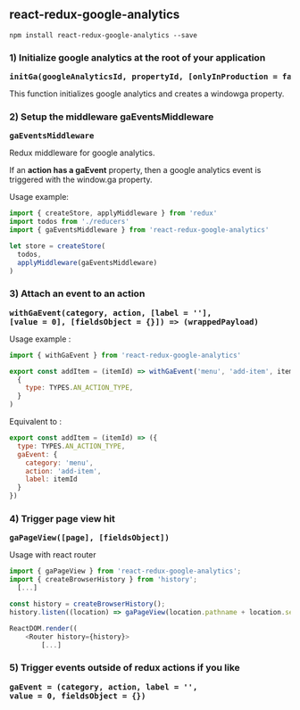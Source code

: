 ## react-redux-google-analytics

```
npm install react-redux-google-analytics --save
```

### 1) Initialize google analytics at the root of your application

<pre>
<b>initGa(googleAnalyticsId, propertyId, [onlyInProduction = false])</b>
</pre>

This function initializes google analytics and creates a windowga property. 

### 2) Setup the middleware gaEventsMiddleware

<pre>
<b>gaEventsMiddleware</b>
</pre>

Redux middleware for google analytics. 

If an **action has a gaEvent** property, then a google analytics event is triggered with the window.ga property.

Usage example: 

```javascript
import { createStore, applyMiddleware } from 'redux'
import todos from './reducers'
import { gaEventsMiddleware } from 'react-redux-google-analytics'

let store = createStore(
  todos,
  applyMiddleware(gaEventsMiddleware)
)
```

### 3) Attach an event to an action

<pre>
<b>withGaEvent(category, action, [label = ''], 
[value = 0], [fieldsObject = {}]) => (wrappedPayload)</b>
</pre>

Usage example : 

```javascript
import { withGaEvent } from 'react-redux-google-analytics'

export const addItem = (itemId) => withGaEvent('menu', 'add-item', itemId)(
  {
    type: TYPES.AN_ACTION_TYPE,
  }
)
```

Equivalent to : 

```javascript
export const addItem = (itemId) => ({
  type: TYPES.AN_ACTION_TYPE,
  gaEvent: {
    category: 'menu',
    action: 'add-item',
    label: itemId
  }
})
```

### 4) Trigger page view hit 

<pre>
<b>gaPageView([page], [fieldsObject])</b>
</pre>

Usage with react router
```javascript
import { gaPageView } from 'react-redux-google-analytics';
import { createBrowserHistory } from 'history';
  [...]

const history = createBrowserHistory();
history.listen((location) => gaPageView(location.pathname + location.search));

ReactDOM.render((
    <Router history={history}>
        [...]
```

### 5) Trigger events outside of redux actions if you like 

<pre>
<b>gaEvent = (category, action, label = '', 
value = 0, fieldsObject = {})</b>
</pre>